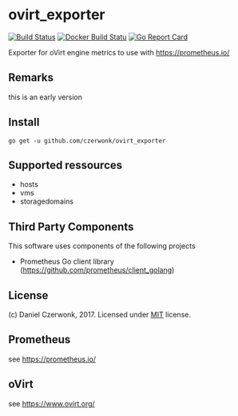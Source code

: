 # ovirt_exporter
[![Build Status](https://travis-ci.org/czerwonk/ovirt_exporter.svg)][travis]
[![Docker Build Statu](https://img.shields.io/docker/build/czerwonk/ovirt_exporter.svg)][dockerbuild]
[![Go Report Card](https://goreportcard.com/badge/github.com/czerwonk/ovirt_exporter)][goreportcard]

Exporter for oVirt engine metrics to use with https://prometheus.io/

## Remarks
this is an early version

## Install
```
go get -u github.com/czerwonk/ovirt_exporter
```

## Supported ressources
* hosts
* vms
* storagedomains

## Third Party Components
This software uses components of the following projects
* Prometheus Go client library (https://github.com/prometheus/client_golang)

## License
(c) Daniel Czerwonk, 2017. Licensed under [MIT](LICENSE) license.

## Prometheus
see https://prometheus.io/

## oVirt
see https://www.ovirt.org/

[travis]: https://travis-ci.org/czerwonk/ovirt_exporter
[dockerbuild]: https://hub.docker.com/r/czerwonk/ovirt_exporter/builds
[goreportcard]: https://goreportcard.com/report/github.com/czerwonk/ovirt_exporter
